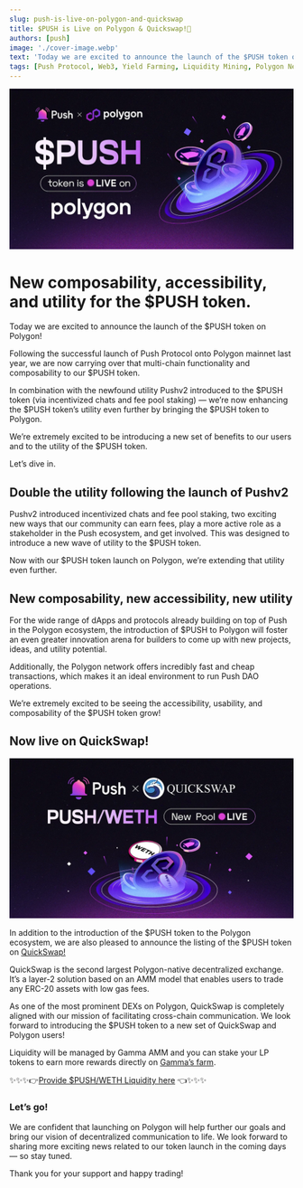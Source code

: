 ```yaml
---
slug: push-is-live-on-polygon-and-quickswap
title: $PUSH is Live on Polygon & Quickswap!💜
authors: [push]
image: './cover-image.webp'
text: 'Today we are excited to announce the launch of the $PUSH token on Polygon! Following the successful launch of Push Protocol onto Polygon mainnet last year, we are now carrying over that multi-chain functionality and composability to our $PUSH token.'
tags: [Push Protocol, Web3, Yield Farming, Liquidity Mining, Polygon Network]
---
```


![Cover image of $PUSH is Live on Polygon & Quickswap!💜](./cover-image.webp)

<!--truncate-->

<!--customheaderpoint-->

# New composability, accessibility, and utility for the $PUSH token.

Today we are excited to announce the launch of the $PUSH token on Polygon!

Following the successful launch of Push Protocol onto Polygon mainnet last year, we are now carrying over that multi-chain functionality and composability to our $PUSH token.

In combination with the newfound utility Pushv2 introduced to the $PUSH token (via incentivized chats and fee pool staking) — we’re now enhancing the $PUSH token’s utility even further by bringing the $PUSH token to Polygon.

We’re extremely excited to be introducing a new set of benefits to our users and to the utility of the $PUSH token.

Let’s dive in.

## Double the utility following the launch of Pushv2

Pushv2 introduced incentivized chats and fee pool staking, two exciting new ways that our community can earn fees, play a more active role as a stakeholder in the Push ecosystem, and get involved. This was designed to introduce a new wave of utility to the $PUSH token.

Now with our $PUSH token launch on Polygon, we’re extending that utility even further.

## New composability, new accessibility, new utility

For the wide range of dApps and protocols already building on top of Push in the Polygon ecosystem, the introduction of $PUSH to Polygon will foster an even greater innovation arena for builders to come up with new projects, ideas, and utility potential.

Additionally, the Polygon network offers incredibly fast and cheap transactions, which makes it an ideal environment to run Push DAO operations.

We’re extremely excited to be seeing the accessibility, usability, and composability of the $PUSH token grow!

## Now live on QuickSwap!

![Docusaurus Image](./cover-image2.webp)

In addition to the introduction of the $PUSH token to the Polygon ecosystem, we are also pleased to announce the listing of the $PUSH token on [QuickSwap!](https://quickswap.exchange/#/)

QuickSwap is the second largest Polygon-native decentralized exchange. It’s a layer-2 solution based on an AMM model that enables users to trade any ERC-20 assets with low gas fees.

As one of the most prominent DEXs on Polygon, QuickSwap is completely aligned with our mission of facilitating cross-chain communication. We look forward to introducing the $PUSH token to a new set of QuickSwap and Polygon users!

Liquidity will be managed by Gamma AMM and you can stake your LP tokens to earn more rewards directly on [Gamma’s farm](https://quickswap.exchange/#/farm).

✨✨✨👉[Provide $PUSH/WETH Liquidity here](https://quickswap.exchange/#/pools?currency0=0x58001cC1A9E17A20935079aB40B1B8f4Fc19EFd1&currency1=0x7ceB23fD6bC0adD59E62ac25578270cFf1b9f619) 👈✨✨✨

### Let’s go!

We are confident that launching on Polygon will help further our goals and bring our vision of decentralized communication to life. We look forward to sharing more exciting news related to our token launch in the coming days — so stay tuned.

Thank you for your support and happy trading!
